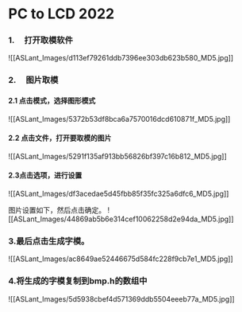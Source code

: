 # PC to LCD 2022
### 1.     打开取模软件

![[ASLant_Images/d113ef79261ddb7396ee303db623b580_MD5.jpg]]
### 2.     图片取模

#### 2.1 点击模式，选择图形模式
![[ASLant_Images/5372b53df8bca6a7570016dcd610871f_MD5.jpg]]
#### 2.2 点击文件，打开要取模的图片

![[ASLant_Images/5291f135af913bb56826bf397c16b812_MD5.jpg]]

#### 2.3点击选项，进行设置
![[ASLant_Images/df3acedae5d45fbb85f35fc325a6dfc6_MD5.jpg]]


图片设置如下，然后点击确定。
![[ASLant_Images/44869ab5b6e314cef10062258d2e94da_MD5.jpg]]

### 3.最后点击生成字模。
![[ASLant_Images/ac8649ae52446675d584fc228f9cb7e1_MD5.jpg]]

### 4.将生成的字模复制到bmp.h的数组中

![[ASLant_Images/5d5938cbef4d571369ddb5504eeeb77a_MD5.jpg]]